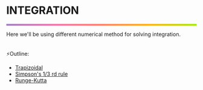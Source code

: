 # INTEGRATION
<hr style="height: 5px; border: none;background-image: linear-gradient(to right, #a282c6, #f378af, #ff8470, #ffb51a, #a8eb12);">

Here we'll be using different numerical method for solving integration.
<br><br><br>
⚡Outline:

- [Trapizoidal](./trapizoidal.md)
- [Simpson's 1/3 rd rule]()
- [Runge-Kutta]()

<br><br><br><br><br><br>
